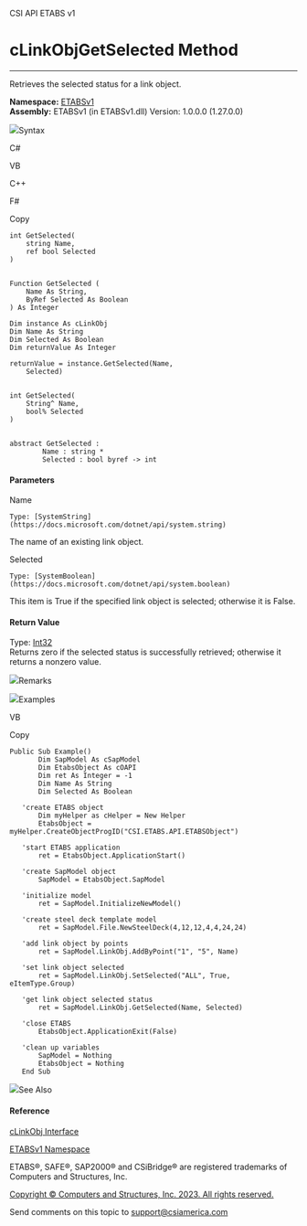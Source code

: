 ﻿

CSI API ETABS v1

# cLinkObjGetSelected Method  
  
---  
  
Retrieves the selected status for a link object.

**Namespace:** [ETABSv1](2780f1b8-2033-5289-2298-1cdb2a7508d9.htm)  
**Assembly:** ETABSv1 (in ETABSv1.dll) Version: 1.0.0.0 (1.27.0.0)

![](../icons/SectionExpanded.png)Syntax

C#

VB

C++

F#

Copy

    
    
    int GetSelected(
    	string Name,
    	ref bool Selected
    )
    
    
    Function GetSelected ( 
    	Name As String,
    	ByRef Selected As Boolean
    ) As Integer
    
    Dim instance As cLinkObj
    Dim Name As String
    Dim Selected As Boolean
    Dim returnValue As Integer
    
    returnValue = instance.GetSelected(Name, 
    	Selected)
    
    
    int GetSelected(
    	String^ Name, 
    	bool% Selected
    )
    
    
    abstract GetSelected : 
            Name : string * 
            Selected : bool byref -> int 
    

#### Parameters

Name

    Type: [SystemString](https://docs.microsoft.com/dotnet/api/system.string)  
The name of an existing link object.

Selected

    Type: [SystemBoolean](https://docs.microsoft.com/dotnet/api/system.boolean)  
This item is True if the specified link object is selected; otherwise it is
False.

#### Return Value

Type: [Int32](https://docs.microsoft.com/dotnet/api/system.int32)  
Returns zero if the selected status is successfully retrieved; otherwise it
returns a nonzero value.

![](../icons/SectionExpanded.png)Remarks

![](../icons/SectionExpanded.png)Examples

VB

Copy

    
    
    Public Sub Example()
           Dim SapModel As cSapModel
           Dim EtabsObject As cOAPI
           Dim ret As Integer = -1
           Dim Name As String
           Dim Selected As Boolean
    
       'create ETABS object
           Dim myHelper as cHelper = New Helper
           EtabsObject = myHelper.CreateObjectProgID("CSI.ETABS.API.ETABSObject")
    
       'start ETABS application
           ret = EtabsObject.ApplicationStart()
    
       'create SapModel object
           SapModel = EtabsObject.SapModel
    
       'initialize model
           ret = SapModel.InitializeNewModel()
    
       'create steel deck template model
           ret = SapModel.File.NewSteelDeck(4,12,12,4,4,24,24)
    
       'add link object by points
           ret = SapModel.LinkObj.AddByPoint("1", "5", Name)
    
       'set link object selected
           ret = SapModel.LinkObj.SetSelected("ALL", True, eItemType.Group)
    
       'get link object selected status
           ret = SapModel.LinkObj.GetSelected(Name, Selected)
    
       'close ETABS
           EtabsObject.ApplicationExit(False)
    
       'clean up variables
           SapModel = Nothing
           EtabsObject = Nothing
       End Sub

![](../icons/SectionExpanded.png)See Also

#### Reference

[cLinkObj Interface](de8a4ec7-1e74-f9b5-385e-f8c0db74b8f6.htm)

[ETABSv1 Namespace](2780f1b8-2033-5289-2298-1cdb2a7508d9.htm)

ETABS®, SAFE®, SAP2000® and CSiBridge® are registered trademarks of Computers
and Structures, Inc.  

[Copyright © Computers and Structures, Inc. 2023. All rights
reserved.](http://www.csiamerica.com)

Send comments on this topic to
[support@csiamerica.com](mailto:support%40csiamerica.com?Subject=CSI%20API%20ETABS%20v1)

